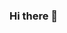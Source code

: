 ### Hi there 👋

<!--
**Helge2703/Helge2703** is a ✨ _special_ ✨ repository because its `README.md` (this file) appears on your GitHub profile.

Here are some ideas to get you started:

- 🔭 yo estoy actualmente trabajando independiente, pero relacionado con la contabilidad, planeación y presupuesto gubernamental
-   I am currently working independently, but related to government accounting, planning and budgeting

- 🌱 Yo estoy actualmente aprendiendo programación nuevamente con el programa de Misión TIC del Gobierno Colombiano, dejé a un lado por dedicarme a la contabilidad. 
-   I am currently learning programming again with the ICT Mission program of the Colombian Government, I left aside to dedicate myself to accounting

- 👯 Busco colaborar basicamente en el análisis del negocio para definir clases, procesos, relaciones, y productos a obtener en especial informes de todo tipo
-   I seek to collaborate basically in the analysis of the business to define classes, processes, relationships, and products to obtain, especially reports of all kinds

- 🤔 Busco ayuda para crear sociendad en la elaboración de aplicaciones que permitan agilizar los procesos contables, presupuestales y de informes en entidades públicas; aprovechando el conocimiento y experienca por más de 12 años
-   I am looking for help to create society in the development of applications that allow streamlining accounting, budgeting and reporting processes in public entities; taking advantage of the knowledge and experience for more than 12 years

- 💬 Preguntame sobre la forma de asociarnos y en qué proyectos de los que tengo planteado, dejando desde inicio que los derechos del software serían registrado a nombre de los que participen por partes iguales
- Ask me about the way to associate and in which projects I have planned, leaving from the beginning that the rights of the software would be registered in the name of those who participate in equal parts

- 📫 Para contactarme puedes escribir al email asogestionpub@gmail.com con asunto: participación en creación de software
-   To contact me you can write to the email asogestionpub@gmail.com with subject: participation in software creation

- ⚡ "La Vida es Bella, el Bellaco es uno". 
-   Life is beautiful, the bad person is one
